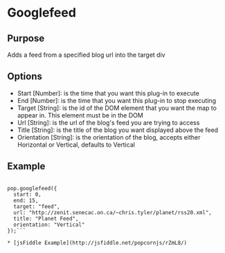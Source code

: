 # Googlefeed #

## Purpose ##

Adds a feed from a specified blog url into the target div

## Options ##

* Start [Number]:  is the time that you want this plug-in to execute
* End [Number]: is the time that you want this plug-in to stop executing
* Target [String]: is the id of the DOM element that you want the map to appear in. This element must be in the DOM
* Url [String]: is the url of the blog's feed you are trying to access
* Title [String]: is the title of the blog you want displayed above the feed
* Orientation [String]: is the orientation of the blog, accepts either Horizontal or Vertical, defaults to Vertical

## Example ##

```var pop = Popcorn( "#video" );     

pop.googlefeed({
  start: 0,
  end: 15,
  target: "feed",
  url: "http://zenit.senecac.on.ca/~chris.tyler/planet/rss20.xml",
  title: "Planet Feed",
  orientation: "Vertical"
});```

* [jsFiddle Example](http://jsfiddle.net/popcornjs/rZmL8/)
